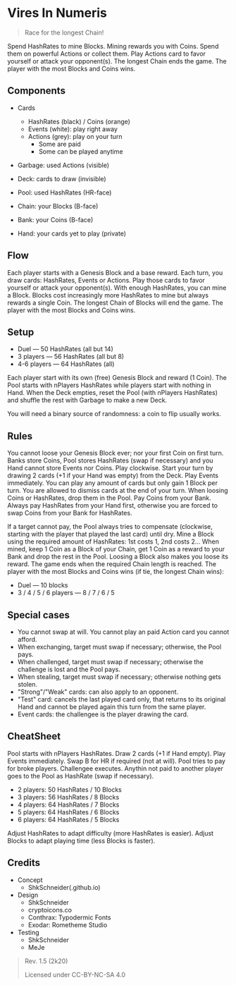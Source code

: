 Vires In Numeris
================

> Race for the longest Chain!

Spend HashRates to mine Blocks.
Mining rewards you with Coins.
Spend them on powerful Actions or collect them.
Play Actions card to favor yourself or attack your opponent(s).
The longest Chain ends the game.
The player with the most Blocks and Coins wins.

Components
----------

- Cards
  - HashRates (black) / Coins (orange)
  - Events (white): play right away
  - Actions (grey): play on your turn
    - Some are paid
    - Some can be played anytime

- Garbage: used Actions (visible)
- Deck: cards to draw (invisible)
- Pool: used HashRates (HR-face)
- Chain: your Blocks (B-face)
- Bank: your Coins (B-face)
- Hand: your cards yet to play (private)

Flow
----

Each player starts with a Genesis Block and a base reward.
Each turn, you draw cards: HashRates, Events or Actions.
Play those cards to favor yourself or attack your opponent(s).
With enough HashRates, you can mine a Block.
Blocks cost increasingly more HashRates to mine but always rewards a single Coin.
The longest Chain of Blocks will end the game.
The player with the most Blocks and Coins wins.

Setup
-----

- Duel — 50 HashRates (all but 14)
- 3 players — 56 HashRates (all but 8)
- 4-6 players — 64 HashRates (all)

Each player start with its own (free) Genesis Block and reward (1 Coin).
The Pool starts with nPlayers HashRates while players start with nothing in Hand.
When the Deck empties, reset the Pool (with nPlayers HashRates) and shuffle the rest with Garbage to make a new Deck.

You will need a binary source of randomness: a coin to flip usually works.

Rules
-----

You cannot loose your Genesis Block ever; nor your first Coin on first turn.
Banks store Coins, Pool stores HashRates (swap if necessary) and you Hand cannot store Events nor Coins.
Play clockwise. Start your turn by drawing 2 cards (+1 if your Hand was empty) from the Deck.
Play Events immediately. You can play any amount of cards but only gain 1 Block per turn. You are allowed to dismiss cards at the end of your turn.
When loosing Coins or HashRates, drop them in the Pool. Pay Coins from your Bank. Always pay HashRates from your Hand first, otherwise you are forced to swap Coins from your Bank for HashRates.

If a target cannot pay, the Pool always tries to compensate (clockwise, starting with the player that played the last card) until dry.
Mine a Block using the required amount of HashRates: 1st costs 1, 2nd costs 2...
When mined, keep 1 Coin as a Block of your Chain, get 1 Coin as a reward to your Bank and drop the rest in the Pool. Loosing a Block also makes you loose its reward.
The game ends when the required Chain length is reached. The player with the most Blocks and Coins wins (if tie, the longest Chain wins):
- Duel — 10 blocks
- 3 / 4 / 5 / 6 players — 8 / 7 / 6 / 5

Special cases
-------------

- You cannot swap at will. You cannot play an paid Action card you cannot afford.
- When exchanging, target must swap if necessary; otherwise, the Pool pays.
- When challenged, target must swap if necessary; otherwise the challenge is lost and the Pool pays.
- When stealing, target must swap if necessary; otherwise nothing gets stolen.
- "Strong"/"Weak" cards: can also apply to an opponent.
- "Test" card: cancels the last played card only, that returns to its original Hand and cannot be played again this turn from the same player.
- Event cards: the challengee is the player drawing the card.

CheatSheet
----------

Pool starts with nPlayers HashRates.
Draw 2 cards (+1 if Hand empty).
Play Events immediately.
Swap B for HR if required (not at will).
Pool tries to pay for broke players.
Challengee executes.
Anythin not paid to another player goes to the Pool as HashRate (swap if necessary).

- 2 players: 50 HashRates / 10 Blocks
- 3 players: 56 HashRates / 8 Blocks
- 4 players: 64 HashRates / 7 Blocks
- 5 players: 64 HashRates / 6 Blocks
- 6 players: 64 HashRates / 5 Blocks

Adjust HashRates to adapt difficulty (more HashRates is easier).
Adjust Blocks to adapt playing time (less Blocks is faster).

Credits
-------

- Concept
  - ShkSchneider(.github.io)
- Design
  - ShkSchneider
  - cryptoicons.co
  - Conthrax: Typodermic Fonts 
  - Exodar: Rometheme Studio
- Testing
  - ShkSchneider
  - MeJe

> Rev. 1.5 (2k20)
>
> Licensed under CC-BY-NC-SA 4.0
